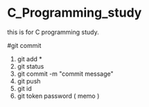 # C_Programming_study
this is for C programming study.

#git commit
1) git add *
2) git status
3) git commit -m "commit message"
4) git push
5) git id
6) git token password ( memo )

